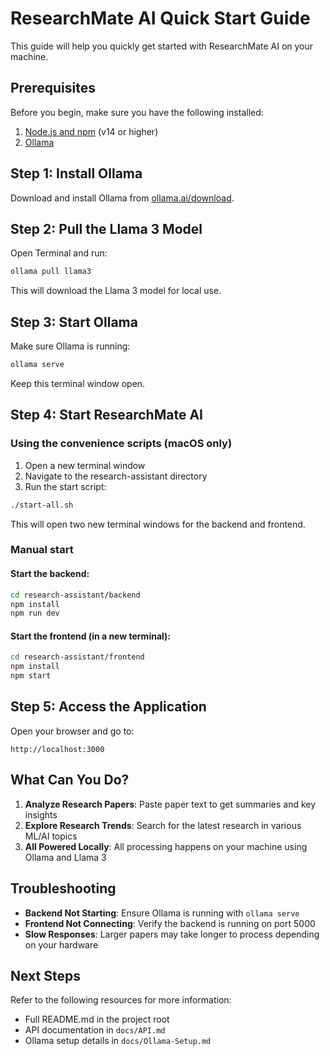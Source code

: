# ResearchMate AI Quick Start Guide

This guide will help you quickly get started with ResearchMate AI on your machine.

## Prerequisites

Before you begin, make sure you have the following installed:

1. [Node.js and npm](https://nodejs.org/) (v14 or higher)
2. [Ollama](https://ollama.ai/download) 

## Step 1: Install Ollama

Download and install Ollama from [ollama.ai/download](https://ollama.ai/download).

## Step 2: Pull the Llama 3 Model

Open Terminal and run:

```bash
ollama pull llama3
```

This will download the Llama 3 model for local use.

## Step 3: Start Ollama

Make sure Ollama is running:

```bash
ollama serve
```

Keep this terminal window open.

## Step 4: Start ResearchMate AI

### Using the convenience scripts (macOS only)

1. Open a new terminal window
2. Navigate to the research-assistant directory
3. Run the start script:

```bash
./start-all.sh
```

This will open two new terminal windows for the backend and frontend.

### Manual start

#### Start the backend:

```bash
cd research-assistant/backend
npm install
npm run dev
```

#### Start the frontend (in a new terminal):

```bash
cd research-assistant/frontend
npm install
npm start
```

## Step 5: Access the Application

Open your browser and go to:

```
http://localhost:3000
```

## What Can You Do?

1. **Analyze Research Papers**: Paste paper text to get summaries and key insights
2. **Explore Research Trends**: Search for the latest research in various ML/AI topics
3. **All Powered Locally**: All processing happens on your machine using Ollama and Llama 3

## Troubleshooting

- **Backend Not Starting**: Ensure Ollama is running with `ollama serve`
- **Frontend Not Connecting**: Verify the backend is running on port 5000
- **Slow Responses**: Larger papers may take longer to process depending on your hardware

## Next Steps

Refer to the following resources for more information:

- Full README.md in the project root
- API documentation in `docs/API.md`
- Ollama setup details in `docs/Ollama-Setup.md` 